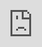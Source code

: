 ```yaml
---
layout: post
date:   2025-05-04
image: "/template_site/images/csr_thumbnail.png"
title:  "Occupation through Smart Cities"
author: "ALYN x studio w.i.p."
---
```

This proposal studies the deployment of “smart cities”/“smart villages” in the Artsakh/Nagorno-Karabakh region of the Caucasus as a tactic of occupation by the Azerbaijani government. The project comprises maps of the region showing shifting border lines, satellite visualisation of new constructions, and a text analysing the role of smart cities in Azerbaijani nation-building. The aim of this project is to provide information on a criminally underreported conflict, while establishing a technical foundation for continued visual and textual representations for informal reporting on an ongoing conflict.

import Container from "@components/Container.astro";
import PageLayout from "@layouts/PageLayout.astro";
import { SITE } from "@consts";
import { default as MapLibre } from "@components/MapLibre.astro";

/* import all images you would like to use in line here */

import fiskImg from "../assets/img/fisk02.jpg"



<PageLayout title={SITE.title} description={SITE.description}>

    <Container>
    # My Project
    
    An example of an interactive map
    <MapLibre
        container="maplibremap"
        latitude={40.8075803}
        longitude={-73.9604192}
        zoom={12}
        interactive="true"
        mapstyle="https://api.maptiler.com/maps/dataviz/style.json?key=WlatIY6MghFCwInJhBkl"
        containerstyle="width: 100%; height: 50vh"
        layers={[
            { url:'https://data.cityofnewyork.us/resource/43nn-pn8j.geojson?cuisine_description=Pizza&$limit=10000', 'data-type':'geojson','layer-type':'circle', id:'pizza', paint:{'circle-color':'#ff0000','circle-radius':5},
            mouseEvent: [
                {
                    type: "click", // same concept should work for mousemove
                    content: [
                        { "h2": [{'str':"Feature Info"}] }, // 
                        { "p": [{'str':"Description of feature"}] },
                        { "p": [{'str':'NTA Attribute: '}, {'property': 'dba', 'else':'N/A'}, {'str': " in CD "}, {'property': 'nta', 'else':'N/A'} ]}, 
                        { "a": [{ "href": "https://example.com", "text": "Learn more about this feature" }] },
                        { "img": [{ "src": "https://www.seriouseats.com/thmb/-_mziT2tl0F63I4kfji4S6bE-cA=/1500x0/filters:no_upscale():max_bytes(150000):strip_icc()/__opt__aboutcom__coeus__resources__content_migration__serious_eats__seriouseats.com__2018__10__20181015-state-of-slice-delmar-clay-williams-2de043fa5a0d4475b6c567e4a974b13b.jpg", "alt": "Feature image" }] }
                    ]
                }
                ]
            },
            { url:'https://data.cityofnewyork.us/resource/mzxg-pwib.geojson?$limit=10000', 'data-type':'geojson', 'layer-type':'line', id:'bikes', paint:{'line-color':'#000000', 'line-width':3}},
        ]}
    />

    ... and a static map. Note that the container ID must be unique.

    <MapLibre
        container="maplibremap2"
        latitude={32.795595}
        longitude={-117.259191}
        zoom={3}
        interactive="false"
        mapstyle="https://demotiles.maplibre.org/style.json"
        containerstyle="width: 100%; height: 256px"
    />


    ... and a static map from an image you have composed 

    /* To add static images from a jpg or png file use the syntax below*/
    /* you must include the reference name that corresponds to the file path you have listed above */
    <img src={fiskImg.src} alt="image description" />

    ## A subsection 

    You can go into more detail here.

    ### A further subsection
    And even more detail here.

    </Container>

</PageLayout>

To present and turn in your final projects for Conflict Urbanism, Spring 2025 you will be editing this template. You will include all of the text of your paper here, along with any and all images, maps, videos, or other materials that you produce.  

[This webpage](https://guides.github.com/features/mastering-markdown/) provides a comprehensive guide to markdown syntax. But to make things easier for you we are including a cheat sheet of the main things you need to know here.  

#### Please use level 4 headings for major section divisions  
(make sure to put two spaces after the end of the heading)

Write **words in bold** like this.  

Italics are *similar* and are formatted like this.  

To make a paragraph break you need to add two spaces at the end of your line before going to the next line.  

See this is now a new paragraph.  

Lists are easy:
1. they can be ordered
1. like this
1. notice that the numbers are automatically ordered
  1. use two spaces in front to indent

Or they can just be bullet points:
- like this
* or like this
  - use two spaces
  - to have nested lists

Use Author-Date parenthetical citations following Chicago Manual of Style conventions throughout your document, and add a works cited at the bottom of your post. See Author-Date quick guide [here](https://www-chicagomanualofstyle-org.ezproxy.cul.columbia.edu/tools_citationguide/citation-guide-2.html) for citation conventions.  

To include hyperlinks format them like this [text of link](http://c4sr.columbia.edu/).  

To embed images first ensure that the file is at least 740px wide. Then place the image file in a folder named for your group in the images folder. Then link to that image using the format here, but replace the file path with the name of your group's folder and appropriate image file name:  

![description of image](/template_site/images/sample_image.png)

If you want to include html files (i.e. an interactive map) host these via your personal github page, and then you can embed them in your document with a iframe. The format looks like this:  

<div class="iframe-column"><iframe src="https://player.vimeo.com/video/290575503?title=0&byline=0&portrait=0" style="position:absolute;top:0;left:0;width:100%;height:100%;" frameborder="0"></iframe></div>  

All you need to do to use one is replace the url that is between the two " ". Here is an iframe of mapbox tiles:  

<div class="iframe-column"><iframe src="https://api.mapbox.com/styles/v1/mapbox/satellite-v9.html?title=true&access_token=pk.eyJ1IjoibWFwYm94IiwiYSI6ImNpejY4NDg1bDA1cjYzM280NHJ5NzlvNDMifQ.d6e-nNyBDtmQCVwVNivz7A#2/0/0" style="position:absolute;top:0;left:0;width:100%;height:100%;" frameborder="0"></iframe></div>

***REMINDER: To view the structure of your website in Visual Studio Code without having to upload to Github, press the following keys to get a spit-screen view: Ctrl K then V.***
